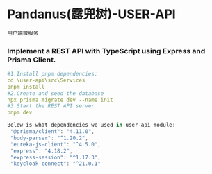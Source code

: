 # Pandanus(露兜树)-USER-API

```java
用户端微服务
```

### Implement a REST API with TypeScript using Express and Prisma Client.

```yaml
#1.Install pnpm dependencies:
cd \user-api\src\Services
pnpm install
#2.Create and seed the database
npx prisma migrate dev --name init
#3.Start the REST API server
pnpm dev
```

```javascript
Below is what dependencies we used in user-api module:
 "@prisma/client": "4.11.0",
 "body-parser": "^1.20.2",
 "eureka-js-client": "^4.5.0",
 "express": "4.18.2",
 "express-session": "^1.17.3",
 "keycloak-connect": "^21.0.1"
```